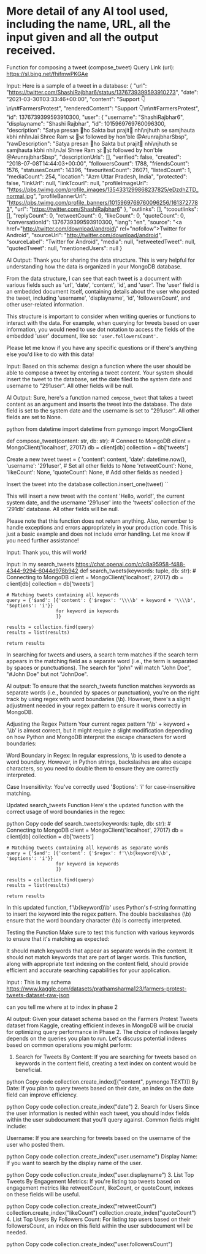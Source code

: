 # More detail of any AI tool used, including the name, URL, all the input given and all the output received.  



Function for composing a tweet (compose_tweet)
Query Link (url): https://sl.bing.net/fhifmwPKGAe

  Input: Here is a sample of a tweet in a database: {
    "url": "https://twitter.com/ShashiRajbhar6/status/1376739399593910273",
    "date": "2021-03-30T03:33:46+00:00",
    "content": "Support 👇\n\n#FarmersProtest",
    "renderedContent": "Support 👇\n\n#FarmersProtest",
    "id": 1376739399593910300,
    "user": {
      "username": "ShashiRajbhar6",
      "displayname": "Shashi Rajbhar",
      "id": 1015969769760096300,
      "description": "Satya presan 🤔ho Sakta but prajit💪 nhi\njhuth se samjhauta kbhi nhi\nJai Shree Ram 🕉 🙏🕉 followed by hon'ble @ArunrajbharSbsp",
      "rawDescription": "Satya presan 🤔ho Sakta but prajit💪 nhi\njhuth se samjhauta kbhi nhi\nJai Shree Ram 🕉 🙏🕉 followed by hon'ble @ArunrajbharSbsp",
      "descriptionUrls": [],
      "verified": false,
      "created": "2018-07-08T14:44:03+00:00",
      "followersCount": 1788,
      "friendsCount": 1576,
      "statusesCount": 14396,
      "favouritesCount": 26071,
      "listedCount": 1,
      "mediaCount": 254,
      "location": "Azm Uttar Pradesh, India",
      "protected": false,
      "linkUrl": null,
      "linkTcourl": null,
      "profileImageUrl": "https://pbs.twimg.com/profile_images/1354331299868237825/eDzdhZTD_normal.jpg",
      "profileBannerUrl": "https://pbs.twimg.com/profile_banners/1015969769760096256/1613727783",
      "url": "https://twitter.com/ShashiRajbhar6"
    },
    "outlinks": [],
    "tcooutlinks": [],
    "replyCount": 0,
    "retweetCount": 0,
    "likeCount": 0,
    "quoteCount": 0,
    "conversationId": 1376739399593910300,
    "lang": "en",
    "source": "<a href=\"http://twitter.com/download/android\" rel=\"nofollow\">Twitter for Android</a>",
    "sourceUrl": "http://twitter.com/download/android",
    "sourceLabel": "Twitter for Android",
    "media": null,
    "retweetedTweet": null,
  "quotedTweet": null,
  "mentionedUsers": null
}

AI Output: Thank you for sharing the data structure. This is very helpful for understanding how the data is organized in your MongoDB database. 

From the data structure, I can see that each tweet is a document with various fields such as 'url', 'date', 'content', 'id', and 'user'. The 'user' field is an embedded document itself, containing details about the user who posted the tweet, including 'username', 'displayname', 'id', 'followersCount', and other user-related information.

This structure is important to consider when writing queries or functions to interact with the data. For example, when querying for tweets based on user information, you would need to use dot notation to access the fields of the embedded 'user' document, like so: `'user.followersCount'`.

Please let me know if you have any specific questions or if there's anything else you'd like to do with this data!


Input: Based on this schema: design a function where the user should be able to compose a tweet by entering a tweet content. Your system should insert the tweet to the database, set the date filed to the system date and username to "291user". All other fields will be null.

AI Output: Sure, here's a function named `compose_tweet` that takes a tweet content as an argument and inserts the tweet into the database. The date field is set to the system date and the username is set to "291user". All other fields are set to None.

python
from datetime import datetime
from pymongo import MongoClient

def compose_tweet(content: str, db: str):
    # Connect to MongoDB
    client = MongoClient('localhost', 27017)
    db = client[db]
    collection = db['tweets']

   Create a new tweet
    tweet = {
        'content': content,
        'date': datetime.now(),
        'username': '291user',
        # Set all other fields to None
        'retweetCount': None,
        'likeCount': None,
        'quoteCount': None,
        # Add other fields as needed
    }

  Insert the tweet into the database
   collection.insert_one(tweet)
``

This will insert a new tweet with the content 'Hello, world!', the current system date, and the username '291user' into the 'tweets' collection of the '291db' database. All other fields will be null.

Please note that this function does not return anything. Also, remember to handle exceptions and errors appropriately in your production code. This is just a basic example and does not include error handling. Let me know if you need further assistance! 

Input: Thank you, this will work!

Input: In my search_tweets 
https://chat.openai.com/c/c8a95958-f488-4344-9294-6044d978b942
def search_tweets(keywords: tuple, db: str):
    # Connecting to MongoDB
    client = MongoClient('localhost', 27017)
    db = client[db]
    collection = db['tweets']

    # Matching tweets containing all keywords
    query = {'$and': [{'content': {'$regex': '\\\\b' + keyword + '\\\\b', '$options': 'i'}}
                      for keyword in keywords
                      ]}

    results = collection.find(query)
    results = list(results)

    return results

 In searching for tweets and users, a search term matches if the search term appears in the matching field as a separate word (i.e., the term is separated by spaces or punctuations). The search for "john" will match "John Doe", "#John Doe" but not "JohnDoe". 

AI output: To ensure that the search_tweets function matches keywords as separate words (i.e., bounded by spaces or punctuation), you're on the right track by using regex with word boundaries (\\b). However, there's a slight adjustment needed in your regex pattern to ensure it works correctly in MongoDB.

Adjusting the Regex Pattern
Your current regex pattern '\\\\b' + keyword + '\\\\b' is almost correct, but it might require a slight modification depending on how Python and MongoDB interpret the escape characters for word boundaries:

Word Boundary in Regex: In regular expressions, \b is used to denote a word boundary. However, in Python strings, backslashes are also escape characters, so you need to double them to ensure they are correctly interpreted.

Case Insensitivity: You've correctly used '$options': 'i' for case-insensitive matching.

Updated search_tweets Function
Here's the updated function with the correct usage of word boundaries in the regex:

python
Copy code
def search_tweets(keywords: tuple, db: str):
    # Connecting to MongoDB
    client = MongoClient('localhost', 27017)
    db = client[db]
    collection = db['tweets']

    # Matching tweets containing all keywords as separate words
    query = {'$and': [{'content': {'$regex': f'\\b{keyword}\\b', '$options': 'i'}}
                      for keyword in keywords
                      ]}

    results = collection.find(query)
    results = list(results)

    return results
In this updated function, f'\\b{keyword}\\b' uses Python's f-string formatting to insert the keyword into the regex pattern. The double backslashes (\\b) ensure that the word boundary character (\b) is correctly interpreted.

Testing the Function
Make sure to test this function with various keywords to ensure that it's matching as expected:

It should match keywords that appear as separate words in the content.
It should not match keywords that are part of larger words.
This function, along with appropriate text indexing on the content field, should provide efficient and accurate searching capabilities for your application.


Input : This is my schema
https://www.kaggle.com/datasets/prathamsharma123/farmers-protest-tweets-dataset-raw-json

can you tell me where at to index in phase 2

AI output: 
Given your dataset schema based on the Farmers Protest Tweets dataset from Kaggle, creating efficient indexes in MongoDB will be crucial for optimizing query performance in Phase 2. The choice of indexes largely depends on the queries you plan to run. Let's discuss potential indexes based on common operations you might perform:

1. Search for Tweets
By Content: If you are searching for tweets based on keywords in the content field, creating a text index on content would be beneficial.

python
Copy code
collection.create_index([("content", pymongo.TEXT)])
By Date: If you plan to query tweets based on their date, an index on the date field can improve efficiency.

python
Copy code
collection.create_index("date")
2. Search for Users
Since the user information is nested within each tweet, you should index fields within the user subdocument that you'll query against. Common fields might include:

Username: If you are searching for tweets based on the username of the user who posted them.

python
Copy code
collection.create_index("user.username")
Display Name: If you want to search by the display name of the user.

python
Copy code
collection.create_index("user.displayname")
3. List Top Tweets
By Engagement Metrics: If you're listing top tweets based on engagement metrics like retweetCount, likeCount, or quoteCount, indexes on these fields will be useful.

python
Copy code
collection.create_index("retweetCount")
collection.create_index("likeCount")
collection.create_index("quoteCount")
4. List Top Users
By Followers Count: For listing top users based on their followersCount, an index on this field within the user subdocument will be needed.

python
Copy code
collection.create_index("user.followersCount")
